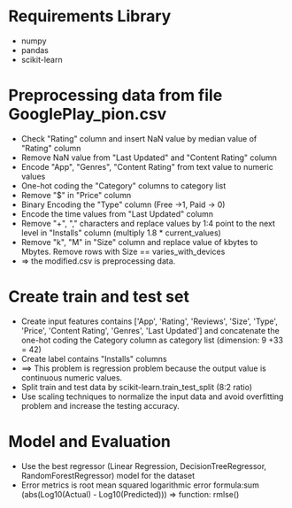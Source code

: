 # Requirements Library
- numpy
- pandas
- scikit-learn

# Preprocessing data from file GooglePlay_pion.csv
- Check "Rating" column and insert NaN value by median value of "Rating" column
- Remove NaN value from "Last Updated" and "Content Rating" column
- Encode "App", "Genres", "Content Rating" from text value to numeric values
- One-hot coding the "Category" columns to category list
- Remove "$" in "Price" column
- Binary Encoding the "Type" column (Free ->1, Paid -> 0)
- Encode the time values from "Last Updated" column
- Remove "+", "," characters and replace values by 1:4 point to the next level in "Installs" column (multiply 1.8 * current_values)
- Remove "k", "M" in "Size" column and replace value of kbytes to Mbytes. Remove rows with Size == varies_with_devices
- => the modified.csv is preprocessing data.
# Create train and test set
- Create input features contains ['App', 'Rating', 'Reviews', 'Size', 'Type', 'Price', 'Content Rating', 'Genres', 'Last Updated'] and concatenate the one-hot coding the Category column as category list (dimension: 9 +33 = 42)
- Create label contains "Installs" columns
- ==> This problem is regression problem because the output value is continuous numeric values.
- Split train and test data by scikit-learn.train_test_split (8:2 ratio)
- Use scaling techniques to normalize the input data and avoid overfitting problem and increase the testing accuracy.
# Model and Evaluation
- Use the best regressor (Linear Regression, DecisionTreeRegressor, RandomForestRegressor) model for the dataset
- Error metrics is root mean squared logarithmic error  formula:sum (abs(Log10(Actual) - Log10(Predicted))) => function: rmlse()
